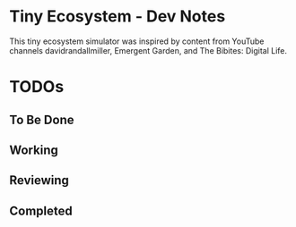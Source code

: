 # Tiny Ecosystem - Dev Notes

This tiny ecosystem simulator was inspired by content from YouTube channels davidrandallmiller, Emergent Garden, and The Bibites: Digital Life.

# TODOs

## To Be Done



## Working



## Reviewing



## Completed


